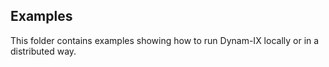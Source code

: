 Examples
------------
This folder contains examples showing how to run Dynam-IX locally or in a distributed way.
